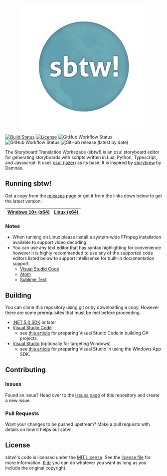 <p align="center">
   <img width=400px src="assets/logo.png" >
</p>

[![Build Status](https://img.shields.io/github/stars/lenitrous/sbtw.svg)](https://github.com/lenitrous/sbtw)
[![License](https://img.shields.io/github/license/lenitrous/sbtw.svg)](https://github.com/lenitrous/sbtw)
![GitHub Workflow Status](https://img.shields.io/github/workflow/status/lenitrous/sbtw/ci?label=tests)
![GitHub Workflow Status](https://img.shields.io/github/workflow/status/lenitrous/sbtw/deploy?label=deploy)
![GitHub release (latest by date)](https://img.shields.io/github/v/release/lenitrous/sbtw)

The Storyboard Translation Workspace (sbtw!) is an osu! storyboard editor for generating storyboards with scripts written in Lua, Python, Typescript, and Javascript. It uses [osu! (lazer)](https://github.com/ppy/osu) as its base. It is inspired by [storybrew](https://github.com/Damnae/storybrew) by Damnae.

## Running sbtw!
Get a copy from the [releases](https://github.com/LeNitrous/sbtw/releases) page or get it from the links down below to get the latest version:

|[Windows 10+ (x64)](https://github.com/LeNitrous/sbtw/releases/latest/download/sbtw-win-x64.zip)|[Linux (x64)](https://github.com/LeNitrous/sbtw/releases/latest/download/sbtw-ubuntu.20.04-x64.zip)|
|-|-|

### Notes
- When running on Linux please install a system-wide FFmpeg installation available to support video decoding.
- You can use any text editor that has syntax highlighting for convenience however it is highly recommended to use any of the supported code editors listed below to support Intellisense for built-in documentation support.
   - [Visual Studio Code](https://code.visualstudio.com/)
   - [Atom](https://atom.io/)
   - [Sublime Text](https://www.sublimetext.com/)

## Building
You can clone this repository using git or by downloading a copy. However there are some prerequisites that must be met before proceeding.
- [.NET 5.0 SDK](https://dotnet.microsoft.com/en-us/download/dotnet/5.0) or later
- [Visual Studio Code](https://code.visualstudio.com/)
   - see [this article](https://code.visualstudio.com/docs/languages/csharp) for preparing Visual Studio Code in building C# projects.
- [Visual Studio](https://visualstudio.microsoft.com/) (optionally for targeting Windows)
   - see [this article](https://docs.microsoft.com/en-us/windows/apps/windows-app-sdk/) for preparing Visual Studio in using the Windows App SDK.

## Contributing
### Issues
Found an issue? Head over to the [issues page](https://github.com/LeNitrous/sbtw/issues) of this repository and create a new issue.

### Pull Requests
Want your changes to be pushed upstream? Make a pull requests with details on how it helps out sbtw!.

## License
sbtw!'s code is licensed under the [MIT License](https://opensource.org/licenses/MIT). See the [license file](./LICENSE) for more information. [tl;dr](https://tldrlegal.com/license/mit-license) you can do whatever you want as long as you include the original copyright.
